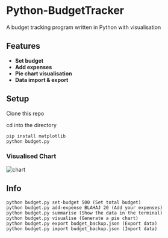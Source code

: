 # Python-BudgetTracker
A budget tracking program written in Python with visualisation

## Features
- **Set budget**
- **Add expenses**
- **Pie chart visualisation**
- **Data import & export**

## Setup

Clone this repo

cd into the directory
```
pip install matplotlib
python budget.py
```

### Visualised Chart

![chart](https://github.com/user-attachments/assets/ad145544-00c7-4f7d-8411-480b8049d7cb)


## Info

```
python budget.py set-budget 500 (Set total budget)
python budget.py add-expense BLAHAJ 20 (Add your expenses)
python budget.py summarise (Show the data in the terminal)
python budget.py visualise (Generate a pie chart)
python budget.py export budget_backup.json (Export data)
python budget.py import budget_backup.json (Import data)
```
